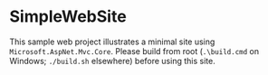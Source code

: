 ﻿SimpleWebSite
===
This sample web project illustrates a minimal site using `Microsoft.AspNet.Mvc.Core`.
Please build from root (`.\build.cmd` on Windows; `./build.sh` elsewhere) before using this site.